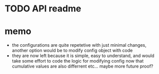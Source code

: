 # TODO API readme


# memo

- the configurations are quite repetetive with just minimal changes, another option would be to modify config object with code
- they are now left because it is simple, easy to understand, and would take some effort to code the logic for modifying config now that cumulative values are also differrent etc... maybe more future proof?